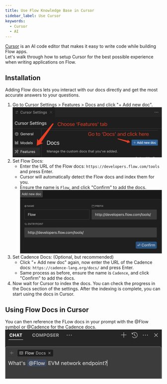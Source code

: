 ```yaml
---
title: Use Flow Knowledge Base in Cursor
sidebar_label: Use Cursor
keywords:
  - Cursor
  - AI
---
```


[Cursor](https://www.cursor.com/) is an AI code editor that makes it easy to write code while building Flow apps.  
Let's walk through how to setup Cursor for the best possible experience when writing applications on Flow.

## Installation

Adding Flow docs lets you interact with our docs directly and get the most accurate answers to your questions.

1. Go to Cursor Settings > Features > Docs and click "+ Add new doc".
![Cursor Settings](./images//use-cursor-1.png)
2. Set Flow Docs:
    - Enter the URL of the Flow docs: `https://developers.flow.com/tools` and press Enter.
    - Cursor will automatically detect the Flow docs and index them for you.
    - Ensure the name is `Flow`, and click "Confirm" to add the docs.
![Cursor Settings](./images//use-cursor-2.png)
3. Set Cadence Docs: (Optional, but recommended)
    - Click "+ Add new doc" again, now enter the URL of the Cadence docs: `https://cadence-lang.org/docs/` and press Enter.
    - Same process as before, ensure the name is `Cadence`, and click "Confirm" to add the docs.
4. Now wait for Cursor to index the docs. You can check the progress in the Docs section of the settings. After the indexing is complete, you can start using the docs in Cursor.

## Using Flow Docs in Cursor

You can then reference the FLow docs in your prompt with the @Flow symbol or @Cadence for the Cadence docs.
![Cursor Settings](./images//use-cursor-3.png)
